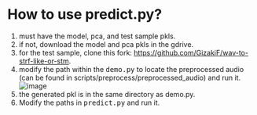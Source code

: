 # How to use predict.py?
1. must have the model, pca, and test sample pkls.
2. if not, download the model and pca pkls in the gdrive.
3. for the test sample, clone this fork: https://github.com/GizakiF/wav-to-strf-like-or-stm.
4. modify the path within the <kbd>demo.py</kbd> to locate the preprocessed audio (can be found in scripts/preprocess/preprocessed_audio) and run it.
![image](https://github.com/user-attachments/assets/a9f48fd3-8ca1-4e82-aebb-6a60c79d1f45)
5. the generated pkl is in the same directory as demo.py.
6. Modify the paths in <kbd>predict.py</kbd> and run it.
